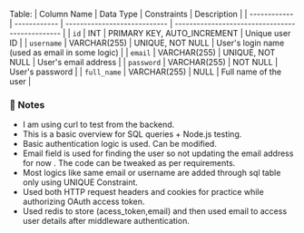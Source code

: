 
Table:
| Column Name  | Data Type    | Constraints                  | Description                                     |
| ------------ | ------------ | ---------------------------- | ----------------------------------------------- |
| `id`         | INT          | PRIMARY KEY, AUTO\_INCREMENT | Unique user ID                                  |
| `username`   | VARCHAR(255) | UNIQUE, NOT NULL             | User's login name (used as email in some logic) |
| `email`      | VARCHAR(255) | UNIQUE, NOT NULL             | User's email address                            |
| `password`   | VARCHAR(255) | NOT NULL                     | User's password                                 |
| `full_name`  | VARCHAR(255) | NULL                         | Full name of the user                           |

### 📌 Notes

- I am using curl to test from the backend.
- This is a basic overview for SQL queries + Node.js testing.
- Basic authentication logic is used. Can be modified.
- Email field is used for finding the user so not updating the email address for now . The code can be tweaked as per requirements.
- Most logics like same email or username are added through sql table only using UNIQUE Constraint.
- Used both HTTP request headers and cookies for practice while authorizing OAuth access token.
- Used redis to store (acess_token,email) and then used email to access user details after middleware authentication. 
